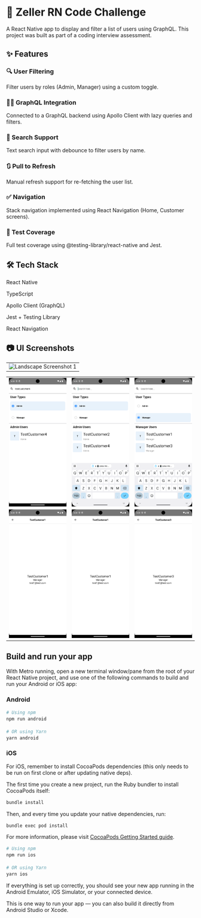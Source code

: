 # 📱 Zeller RN Code Challenge

A React Native app to display and filter a list of users using GraphQL. This project was built as part of a coding interview assessment.

## ✨ Features

### 🔍 User Filtering

Filter users by roles (Admin, Manager) using a custom toggle.

### 🧑‍💻 GraphQL Integration

Connected to a GraphQL backend using Apollo Client with lazy queries and filters.

### 🔄 Search Support

Text search input with debounce to filter users by name.

### 🔃 Pull to Refresh

Manual refresh support for re-fetching the user list.

### ✅ Navigation

Stack navigation implemented using React Navigation (Home, Customer screens).

### 🧪 Test Coverage

Full test coverage using @testing-library/react-native and Jest.

## 🛠 Tech Stack

React Native

TypeScript

Apollo Client (GraphQL)

Jest + Testing Library

React Navigation

## 📷 UI Screenshots

<table>
  <tr>
    <td align="center">
      <img src="screenshots/Screenshot 2025-06-19 at 6.39.10 AM.png" alt="Landscape Screenshot 1" width="600" />
    </td>
  </tr>
</table>

<table>
  <tr>
    <td align="center">
      <img src="screenshots/Screenshot_1750295313.png" alt="Screenshot 1" width="200" />
    </td>
    <td align="center">
      <img src="screenshots/Screenshot_1750295319.png" alt="Screenshot 2" width="200" />
    </td>
    <td align="center">
      <img src="screenshots/Screenshot_1750295321.png" alt="Screenshot 3" width="200" />
    </td>
  </tr>
  <tr>
    <td align="center">
      <img src="screenshots/Screenshot_1750295324.png" alt="Screenshot 4" width="200" />
    </td>
    <td align="center">
      <img src="screenshots/Screenshot_1750295325.png" alt="Screenshot 5" width="200" />
    </td>
    <td align="center">
      <img src="screenshots/Screenshot_1750295328.png" alt="Screenshot 6" width="200" />
    </td>
  </tr>
</table>

## Build and run your app

With Metro running, open a new terminal window/pane from the root of your React Native project, and use one of the following commands to build and run your Android or iOS app:

### Android

```sh
# Using npm
npm run android

# OR using Yarn
yarn android
```

### iOS

For iOS, remember to install CocoaPods dependencies (this only needs to be run on first clone or after updating native deps).

The first time you create a new project, run the Ruby bundler to install CocoaPods itself:

```sh
bundle install
```

Then, and every time you update your native dependencies, run:

```sh
bundle exec pod install
```

For more information, please visit [CocoaPods Getting Started guide](https://guides.cocoapods.org/using/getting-started.html).

```sh
# Using npm
npm run ios

# OR using Yarn
yarn ios
```

If everything is set up correctly, you should see your new app running in the Android Emulator, iOS Simulator, or your connected device.

This is one way to run your app — you can also build it directly from Android Studio or Xcode.
